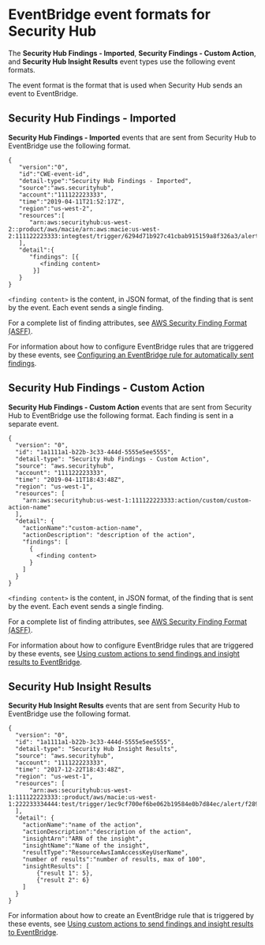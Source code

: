 # EventBridge event formats for Security Hub<a name="securityhub-cwe-event-formats"></a>

The **Security Hub Findings \- Imported**, **Security Findings \- Custom Action**, and **Security Hub Insight Results** event types use the following event formats\.

The event format is the format that is used when Security Hub sends an event to EventBridge\.

## Security Hub Findings \- Imported<a name="securityhub-cwe-event-formats-findings-imported"></a>

**Security Hub Findings \- Imported** events that are sent from Security Hub to EventBridge use the following format\.

```
{
   "version":"0",
   "id":"CWE-event-id",
   "detail-type":"Security Hub Findings - Imported",
   "source":"aws.securityhub",
   "account":"111122223333",
   "time":"2019-04-11T21:52:17Z",
   "region":"us-west-2",
   "resources":[
      "arn:aws:securityhub:us-west-2::product/aws/macie/arn:aws:macie:us-west-2:111122223333:integtest/trigger/6294d71b927c41cbab915159a8f326a3/alert/f2893b211841"
   ],
   "detail":{
      "findings": [{
         <finding content>
       }]
   }
}
```

`<finding content>` is the content, in JSON format, of the finding that is sent by the event\. Each event sends a single finding\.

For a complete list of finding attributes, see [AWS Security Finding Format \(ASFF\)](securityhub-findings-format.md)\.

For information about how to configure EventBridge rules that are triggered by these events, see [Configuring an EventBridge rule for automatically sent findings](securityhub-cwe-all-findings.md)\.

## Security Hub Findings \- Custom Action<a name="securityhub-cwe-event-formats-findings-custom-action"></a>

**Security Hub Findings \- Custom Action** events that are sent from Security Hub to EventBridge use the following format\. Each finding is sent in a separate event\.

```
{
  "version": "0",
  "id": "1a1111a1-b22b-3c33-444d-5555e5ee5555",
  "detail-type": "Security Hub Findings - Custom Action",
  "source": "aws.securityhub",
  "account": "111122223333",
  "time": "2019-04-11T18:43:48Z",
  "region": "us-west-1",
  "resources": [
    "arn:aws:securityhub:us-west-1:111122223333:action/custom/custom-action-name"
  ],
  "detail": {
    "actionName":"custom-action-name",
    "actionDescription": "description of the action",
    "findings": [
      {
        <finding content>
      }
    ]
  }
}
```

`<finding content>` is the content, in JSON format, of the finding that is sent by the event\. Each event sends a single finding\.

For a complete list of finding attributes, see [AWS Security Finding Format \(ASFF\)](securityhub-findings-format.md)\.

For information about how to configure EventBridge rules that are triggered by these events, see [Using custom actions to send findings and insight results to EventBridge](securityhub-cwe-custom-actions.md)\.

## Security Hub Insight Results<a name="securityhub-cwe-event-formats-insight-results"></a>

**Security Hub Insight Results** events that are sent from Security Hub to EventBridge use the following format\.

```
{ 
  "version": "0",
  "id": "1a1111a1-b22b-3c33-444d-5555e5ee5555",
  "detail-type": "Security Hub Insight Results",
  "source": "aws.securityhub",
  "account": "111122223333",
  "time": "2017-12-22T18:43:48Z",
  "region": "us-west-1",
  "resources": [
      "arn:aws:securityhub:us-west-1:111122223333::product/aws/macie:us-west-1:222233334444:test/trigger/1ec9cf700ef6be062b19584e0b7d84ec/alert/f2893b211841"
  ],
  "detail": {
    "actionName":"name of the action",
    "actionDescription":"description of the action",
    "insightArn":"ARN of the insight",
    "insightName":"Name of the insight",
    "resultType":"ResourceAwsIamAccessKeyUserName",
    "number of results":"number of results, max of 100",
    "insightResults": [
        {"result 1": 5},
        {"result 2": 6}
    ]
  }
}
```

For information about how to create an EventBridge rule that is triggered by these events, see [Using custom actions to send findings and insight results to EventBridge](securityhub-cwe-custom-actions.md)\.